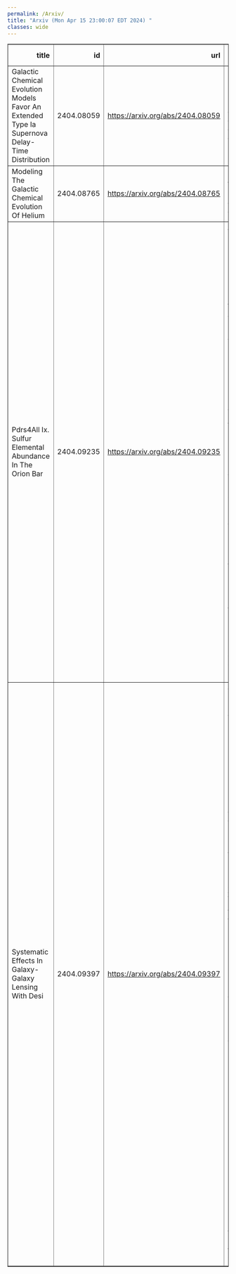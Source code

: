 ```yaml
---
permalink: /Arxiv/
title: "Arxiv (Mon Apr 15 23:00:07 EDT 2024) "
classes: wide
---
```

<table border="1" class="dataframe">
  <thead>
    <tr style="text-align: right;">
      <th>title</th>
      <th>id</th>
      <th>url</th>
      <th>authors</th>
      <th>Local Authors</th>
    </tr>
  </thead>
  <tbody>
    <tr>
      <td>Galactic Chemical Evolution Models Favor An Extended Type Ia Supernova   Delay-Time Distribution</td>
      <td>2404.08059</td>
      <td><a href="https://arxiv.org/abs/2404.08059" target="_blank">https://arxiv.org/abs/2404.08059</a></td>
      <td>Liam O. Dubay, Jennifer A. Johnson, James W. Johnson</td>
      <td>Jennifer Johnson, Liam Dubay</td>
    </tr>
    <tr>
      <td>Modeling The Galactic Chemical Evolution Of Helium</td>
      <td>2404.08765</td>
      <td><a href="https://arxiv.org/abs/2404.08765" target="_blank">https://arxiv.org/abs/2404.08765</a></td>
      <td>Miqaela K. Weller, David H. Weinberg, James W. Johnson</td>
      <td>David Weinberg, Miqaela Weller</td>
    </tr>
    <tr>
      <td>Pdrs4All Ix. Sulfur Elemental Abundance In The Orion Bar</td>
      <td>2404.09235</td>
      <td><a href="https://arxiv.org/abs/2404.09235" target="_blank">https://arxiv.org/abs/2404.09235</a></td>
      <td>Asunción Fuente, Evelyne Roueff, Franck Le Petit, Jacques Le Bourlot, Emeric Bron, Mark G. Wolfire, James F. Babb, Pei-Gen Yan, Takashi Onaka, John H. Black, Ilane Schroetter, Dries Van De Putte, Ameek Sidhu, Amélie Canin, Boris Trahin, Felipe Alarcón, Ryan Chown, Olga Kannavou, Olivier Berné, Emilie Habart, Els Peeters, Javier R. Goicoechea, Marion Zannese, Raphael Meshaka, Yoko Okada, Markus Röllig, Romane Le Gal, Dinalva A. Sales, Maria Elisabetta Palumbo, Giuseppe Antonio Baratta, Suzanne C. Madden, Naslim Neelamkodan, Ziwei E. Zhang, P. C. Stancil</td>
      <td>Ryan Chown</td>
    </tr>
    <tr>
      <td>Systematic Effects In Galaxy-Galaxy Lensing With Desi</td>
      <td>2404.09397</td>
      <td><a href="https://arxiv.org/abs/2404.09397" target="_blank">https://arxiv.org/abs/2404.09397</a></td>
      <td>J. U. Lange, C. Blake, C. Saulder, N. Jeffrey, J. Derose, G. Beltz-Mohrmann, N. Emas, C. Garcia-Quintero, B. Hadzhiyska, S. Heydenreich, M. Ishak, S. Joudaki, E. Jullo, A. Krolewski, A. Leauthaud, L. Medina-Varela, A. Porredon, G. Rossi, R. Ruggeri, E. Xhakaj, S. Yuan, J. Aguilar, S. Ahlen, D. Brooks, T. Claybaugh, A. De La Macorra, P. Doel, K. Fanning, S. Ferraro, A. Font-Ribera, J. E. Forero-Romero, E. Gaztañaga, S. Gontcho A Gontcho, S. Juneau, R. Kehoe, T. Kisner, A. Kremin, M. Landriau, M. E. Levi, M. Manera, R. Miquel, J. Moustakas, E. Mueller, A. D. Myers, J. Nie, G. Niz, N. Palanque-Delabrouille, C. Poppett, M. Rezaie, E. Sanchez, M. Schubnell, H. Seo, J. Silber, D. Sprayberry, G. Tarlé, M. Vargas-Magaña, R. H. Wechsler, Z. Zhou, H. Zou</td>
      <td>Kevin Fanning</td>
    </tr>
  </tbody>
</table>